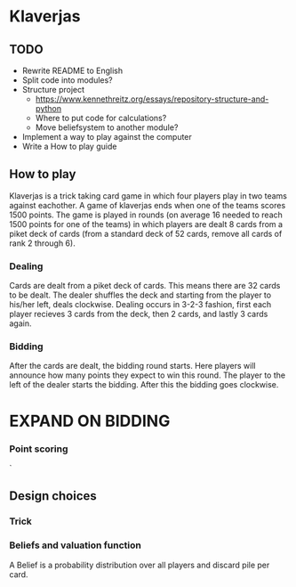# Klaverjas 

## TODO
- Rewrite README to English
- Split code into modules?
- Structure project
  - https://www.kennethreitz.org/essays/repository-structure-and-python
  - Where to put code for calculations?
  - Move beliefsystem to another module?
- Implement a way to play against the computer
- Write a How to play guide

## How to play
Klaverjas is a trick taking card game in which four players play in two teams against eachother. A game of klaverjas ends when one of the teams scores 1500 points. The game is played in rounds (on average 16 needed to reach 1500 points for one of the teams) in which players are dealt 8 cards from a piket deck of cards (from a standard deck of 52 cards, remove all cards of rank 2 through 6). 

### Dealing
Cards are dealt from a piket deck of cards. This means there are 32 cards to be dealt. The dealer shuffles the deck and starting from the player to his/her left, deals clockwise. Dealing occurs in 3-2-3 fashion, first each player recieves 3 cards from the deck, then 2 cards, and lastly 3 cards again.

### Bidding
After the cards are dealt, the bidding round starts. Here players will announce how many points they expect to win this round. The player to the left of the dealer starts the bidding. After this the bidding goes clockwise. 
# EXPAND ON BIDDING

### Point scoring
`

## Design choices
### Trick

### Beliefs and valuation function
A Belief is a probability distribution over all players and discard pile per card. 
